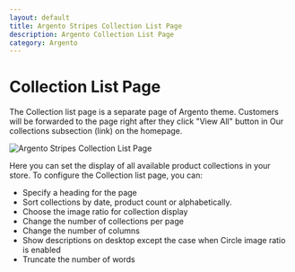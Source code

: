 ```yaml
---
layout: default
title: Argento Stripes Collection List Page
description: Argento Collection List Page
category: Argento
---
```


# Collection List Page 

The Collection list page is a separate page of Argento theme. Customers will be forwarded to the page right after they click "View All" button in Our collections subsection (link) on the homepage.

![Argento Stripes Collection List Page](/images/shopify/collection-list-page.png)

Here you can set the display of all available product collections in your store. To configure the Collection list page, you can:

 - Specify a heading for the page
 - Sort collections by date, product count or alphabetically.
 - Choose the image ratio for collection display
 - Change the number of collections per page
 - Change the number of columns
 - Show descriptions on desktop except the case when Circle image ratio is enabled 
 - Truncate the number of words
